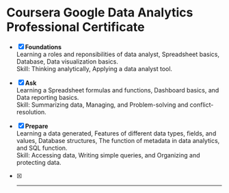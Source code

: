 # Coursera Google Data Analytics Professional Certificate

- [x] **Foundations**  
Learning a roles and reponsibilities of data analyst, Spreadsheet basics, Database, Data visualization basics.  
Skill: Thinking analytically, Applying a data analyst tool.  

- [x] **Ask**   
Learning a Spreadsheet formulas and functions, Dashboard basics, and Data reporting basics.  
Skill: Summarizing data, Managing, and Problem-solving and conflict-resolution.  

- [x] **Prepare**   
Learning a data generated, Features of different data types, fields, and values, Database structures, The function of metadata in data analytics, and SQL function.   
Skill: Accessing data, Writing simple queries, and Organizing and protecting data.  

- [x] **** 